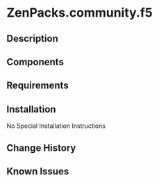 # ZenPacks.community.f5

## Description

## Components

## Requirements

## Installation
No Special Installation Instructions

## Change History

## Known Issues
